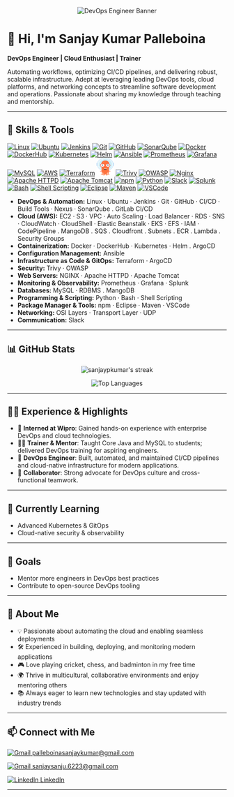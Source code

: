 <p align="center">
  <img src="https://assets.techrepublic.com/uploads/2023/10/tr_20231018-devops-engineer-roles-and-responsibilities.png" alt="DevOps Engineer Banner" width="200"/>
</p>

# 👋 Hi, I'm Sanjay Kumar Palleboina

**DevOps Engineer | Cloud Enthusiast | Trainer**

Automating workflows, optimizing CI/CD pipelines, and delivering robust, scalable infrastructure. Adept at leveraging leading DevOps tools, cloud platforms, and networking concepts to streamline software development and operations. Passionate about sharing my knowledge through teaching and mentorship.

---

## 🚀 Skills & Tools

<p align="left">
  <a href="https://www.linux.org/" target="_blank"><img src="https://cdn.jsdelivr.net/gh/devicons/devicon/icons/linux/linux-original.svg" alt="Linux" width="40" height="40"/></a>
  <a href="https://ubuntu.com/" target="_blank"><img src="https://cdn.jsdelivr.net/gh/devicons/devicon/icons/ubuntu/ubuntu-plain.svg" alt="Ubuntu" width="40" height="40"/></a>
  <a href="https://www.jenkins.io/" target="_blank"><img src="https://cdn.jsdelivr.net/gh/devicons/devicon/icons/jenkins/jenkins-original.svg" alt="Jenkins" width="40" height="40"/></a>
  <a href="https://git-scm.com/" target="_blank"><img src="https://cdn.jsdelivr.net/gh/devicons/devicon/icons/git/git-original.svg" alt="Git" width="40" height="40"/></a>
  <a href="https://github.com/" target="_blank"><img src="https://cdn.jsdelivr.net/gh/devicons/devicon/icons/github/github-original.svg" alt="GitHub" width="40" height="40"/></a>
  <a href="https://www.sonarqube.org/" target="_blank"><img src="https://www.vectorlogo.zone/logos/sonarqube/sonarqube-icon.svg" alt="SonarQube" width="40" height="40"/></a>
  <a href="https://www.docker.com/" target="_blank"><img src="https://cdn.jsdelivr.net/gh/devicons/devicon/icons/docker/docker-original.svg" alt="Docker" width="40" height="40"/></a>
  <a href="https://hub.docker.com/" target="_blank"><img src="https://raw.githubusercontent.com/docker/hub-feedback/master/logo.png" alt="DockerHub" width="40" height="40"/></a>
  <a href="https://kubernetes.io/" target="_blank"><img src="https://cdn.jsdelivr.net/gh/devicons/devicon/icons/kubernetes/kubernetes-plain.svg" alt="Kubernetes" width="40" height="40"/></a>
  <a href="https://helm.sh/" target="_blank"><img src="https://cdn.jsdelivr.net/gh/devicons/devicon/icons/helm/helm-original.svg" alt="Helm" width="40" height="40"/></a>
  <a href="https://www.ansible.com/" target="_blank"><img src="https://cdn.jsdelivr.net/gh/devicons/devicon/icons/ansible/ansible-original.svg" alt="Ansible" width="40" height="40"/></a>
  <a href="https://prometheus.io/" target="_blank"><img src="https://cdn.jsdelivr.net/gh/devicons/devicon/icons/prometheus/prometheus-original.svg" alt="Prometheus" width="40" height="40"/></a>
  <a href="https://grafana.com/" target="_blank"><img src="https://cdn.jsdelivr.net/gh/devicons/devicon/icons/grafana/grafana-original.svg" alt="Grafana" width="40" height="40"/></a>
  <a href="https://www.mysql.com/" target="_blank"><img src="https://cdn.jsdelivr.net/gh/devicons/devicon/icons/mysql/mysql-original.svg" alt="MySQL" width="40" height="40"/></a>
  <a href="https://aws.amazon.com/" target="_blank"><img src="https://cdn.jsdelivr.net/gh/devicons/devicon/icons/amazonwebservices/amazonwebservices-original.svg" alt="AWS" width="40" height="40"/></a>
  <a href="https://www.terraform.io/" target="_blank"><img src="https://cdn.jsdelivr.net/gh/devicons/devicon/icons/terraform/terraform-original.svg" alt="Terraform" width="40" height="40"/></a>
  <a href="https://argoproj.github.io/argo-cd/" target="_blank"><img src="https://raw.githubusercontent.com/cncf/artwork/main/projects/argo/icon/color/argo-icon-color.png" alt="ArgoCD" width="40" height="40"/></a>
  <a href="https://aquasecurity.github.io/trivy/" target="_blank"><img src="https://raw.githubusercontent.com/aquasecurity/trivy/main/docs/images/logo.png" alt="Trivy" width="40" height="40"/></a>
  <a href="https://owasp.org/" target="_blank"><img src="https://raw.githubusercontent.com/OWASP/owasp-swag/master/assets/logos/owasp-logo.png" alt="OWASP" width="40" height="40"/></a>
  <a href="https://nginx.org/" target="_blank"><img src="https://cdn.jsdelivr.net/gh/devicons/devicon/icons/nginx/nginx-original.svg" alt="Nginx" width="40" height="40"/></a>
  <a href="https://httpd.apache.org/" target="_blank"><img src="https://cdn.jsdelivr.net/gh/devicons/devicon/icons/apache/apache-original.svg" alt="Apache HTTPD" width="40" height="40"/></a>
  <a href="https://tomcat.apache.org/" target="_blank"><img src="https://cdn.jsdelivr.net/gh/devicons/devicon/icons/tomcat/tomcat-original.svg" alt="Apache Tomcat" width="40" height="40"/></a>
  <a href="https://www.npmjs.com/" target="_blank"><img src="https://cdn.jsdelivr.net/gh/devicons/devicon/icons/npm/npm-original-wordmark.svg" alt="npm" width="40" height="40"/></a>
  <a href="https://www.python.org/" target="_blank"><img src="https://cdn.jsdelivr.net/gh/devicons/devicon/icons/python/python-original.svg" alt="Python" width="40" height="40"/></a>
  <a href="https://slack.com/" target="_blank"><img src="https://cdn.jsdelivr.net/gh/devicons/devicon/icons/slack/slack-original.svg" alt="Slack" width="40" height="40"/></a>
  <a href="https://www.splunk.com/" target="_blank"><img src="https://upload.wikimedia.org/wikipedia/commons/8/8a/Splunk_logo.svg" alt="Splunk" width="40" height="40"/></a>
  <a href="https://www.gnu.org/software/bash/" target="_blank"><img src="https://cdn.jsdelivr.net/gh/devicons/devicon/icons/bash/bash-original.svg" alt="Bash" width="40" height="40"/></a>
  <a href="https://en.wikipedia.org/wiki/Shell_script" target="_blank"><img src="https://cdn.jsdelivr.net/gh/devicons/devicon/icons/bash/bash-original.svg" alt="Shell Scripting" width="40" height="40"/></a>
  <a href="https://www.eclipse.org/" target="_blank"><img src="https://cdn.jsdelivr.net/gh/devicons/devicon/icons/eclipse/eclipse-original.svg" alt="Eclipse" width="40" height="40"/></a>
  <a href="https://maven.apache.org/" target="_blank"><img src="https://cdn.jsdelivr.net/gh/devicons/devicon/icons/apachemaven/apachemaven-original-wordmark.svg" alt="Maven" width="40" height="40"/></a>
  <a href="https://code.visualstudio.com/" target="_blank"><img src="https://cdn.jsdelivr.net/gh/devicons/devicon/icons/vscode/vscode-original.svg" alt="VSCode" width="40" height="40"/></a>
</p>

- **DevOps & Automation:** Linux · Ubuntu · Jenkins · Git · GitHub · CI/CD · Build Tools · Nexus · SonarQube  . GitLab CI/CD
- **Cloud (AWS):** EC2 · S3 · VPC · Auto Scaling · Load Balancer · RDS · SNS · CloudWatch · CloudShell · Elastic Beanstalk · EKS · EFS · IAM · CodePipeline . MangoDB . SQS . Cloudfront . Subnets . ECR . Lambda . Security Groups
- **Containerization:** Docker · DockerHub · Kubernetes · Helm  . ArgoCD
- **Configuration Management:** Ansible  
- **Infrastructure as Code & GitOps:** Terraform · ArgoCD  
- **Security:** Trivy · OWASP  
- **Web Servers:** NGINX · Apache HTTPD · Apache Tomcat  
- **Monitoring & Observability:** Prometheus · Grafana · Splunk  
- **Databases:** MySQL · RDBMS  . MangoDB
- **Programming & Scripting:** Python · Bash · Shell Scripting  
- **Package Manager & Tools:** npm · Eclipse · Maven · VSCode  
- **Networking:** OSI Layers · Transport Layer · UDP  
- **Communication:** Slack

---

## 📊 GitHub Stats

<p align="center">
  <img src="https://github-readme-streak-stats.herokuapp.com/?user=sanjaypkumar&theme=tokyonight&hide_border=true" alt="sanjaypkumar's streak" />
</p>

<p align="center">
  <img src="https://github-readme-stats.vercel.app/api/top-langs/?username=sanjaypkumar&layout=compact&theme=tokyonight&hide_border=true" alt="Top Languages" />
</p>

---

## 👨‍💻 Experience & Highlights

- 🏢 **Interned at Wipro**: Gained hands-on experience with enterprise DevOps and cloud technologies.
- 👨‍🏫 **Trainer & Mentor**: Taught Core Java and MySQL to students; delivered DevOps training for aspiring engineers.
- 🚀 **DevOps Engineer**: Built, automated, and maintained CI/CD pipelines and cloud-native infrastructure for modern applications.
- 🤝 **Collaborator**: Strong advocate for DevOps culture and cross-functional teamwork.

---

## 🌱 Currently Learning

- Advanced Kubernetes & GitOps
- Cloud-native security & observability

---

## 🎯 Goals

- Mentor more engineers in DevOps best practices
- Contribute to open-source DevOps tooling

---

## 🌟 About Me

- 💡 Passionate about automating the cloud and enabling seamless deployments
- 🛠 Experienced in building, deploying, and monitoring modern applications
- 🎮 Love playing cricket, chess, and badminton in my free time
- 🌍 Thrive in multicultural, collaborative environments and enjoy mentoring others
- 📚 Always eager to learn new technologies and stay updated with industry trends

---

## 📫 Connect with Me

<p>
  <a href="mailto:palleboinasanjaykumar@gmail.com">
    <img src="https://cdn.jsdelivr.net/gh/simple-icons/simple-icons/icons/gmail.svg" alt="Gmail" width="30" height="30"/>
    palleboinasanjaykumar@gmail.com
  </a>
</p>
<p>
  <a href="mailto:sanjaysanju.6223@gmail.com">
    <img src="https://cdn.jsdelivr.net/gh/simple-icons/simple-icons/icons/gmail.svg" alt="Gmail" width="30" height="30"/>
    sanjaysanju.6223@gmail.com
  </a>
</p>
<p>
  <a href="https://www.linkedin.com/in/sanjaykumar-palleboina">
    <img src="https://cdn.jsdelivr.net/gh/devicons/devicon/icons/linkedin/linkedin-original.svg" alt="LinkedIn" width="30" height="30"/>
    LinkedIn
  </a>
</p>

---

<!--
**sanjaypkumar/sanjaypkumar** is a ✨ special ✨ repository because its README.md (this file) appears on your GitHub profile.
-->
